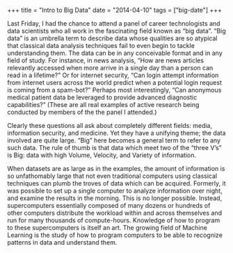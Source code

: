 +++
title = "Intro to Big Data"
date = "2014-04-10"
tags = ["big-date"]
+++

Last Friday, I had the chance to attend a panel of career technologists and data scientists who all work in the
fascinating field known as “big data”. “Big data” is an umbrella term to describe data whose qualities are so atypical
that classical data analysis techniques fail to even begin to tackle understanding them. The data can be in any
conceivable format and in any field of study. For instance, in news analysis, “How are news articles relevantly accessed
when more arrive in a single day than a person can read in a lifetime?” Or for internet security, “Can login attempt
information from internet users across the world predict when a potential login request is coming from a spam-bot?”
Perhaps most interestingly, “Can anonymous medical patient data be leveraged to provide advanced diagnostic
capabilities?” (These are all real examples of active research being conducted by members of the the panel I attended.)


Clearly these questions all ask about completely different fields: media, information security, and medicine. Yet they
have a unifying theme; the data involved are quite large. “Big” here becomes a general term to refer to any such data.
The rule of thumb is that data which meet two of the “three V’s” is Big: data with high Volume, Velocity, and Variety of
information.

When datasets are as large as in the examples, the amount of information is so unfathomably large that not even
traditional computers using classical techniques can plumb the troves of data which can be acquired. Formerly, it was
possible to set up a single computer to analyze information over night, and examine the results in the morning. This is
no longer possible. Instead, supercomputers essentially composed of many dozens or hundreds of other computers
distribute the workload within and across themselves and run for many thousands of compute-hours. Knowledge of how to
program to these supercomputers is itself an art. The growing field of Machine Learning is the study of how to program
computers to be able to recognize patterns in data and understand them.

